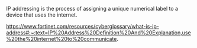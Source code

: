 
IP addressing is the process of assigning a unique numerical label to a device that uses the internet.

https://www.fortinet.com/resources/cyberglossary/what-is-ip-address#:~:text=IP%20Address%20Definition%20And%20Explanation,use%20the%20internet%20to%20communicate.